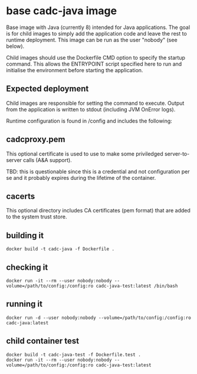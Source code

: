 # base cadc-java image

Base image with Java (currently 8) intended for Java applications. The goal is for child 
images to simply add the application code and leave the rest to runtime deployment. This 
image can be run as the user "nobody" (see below).

Child images should use the  Dockerfile CMD option to specify the startup command. This allows
the ENTRYPOINT script specified here to run and initialise the environment before starting the
application.

## Expected deployment
Child images are responsible for setting the command to execute. 
Output from the application is written to stdout (including JVM OnError logs).

Runtime configuration is found in /config and includes the following:

## cadcproxy.pem 
This optional certificate is used to use to make some priviledged server-to-server calls (A&A support).

TBD: this is questionable since this is a credential and not configuration per se and it probably expires 
during the lifetime of the container.

## cacerts
This optional directory includes CA certificates (pem format) that are added to the system trust store.

## building it
```
docker build -t cadc-java -f Dockerfile .
```

## checking it
```
docker run -it --rm --user nobody:nobody --volume=/path/to/config:/config:ro cadc-java-test:latest /bin/bash
```

## running it
```
docker run -d --user nobody:nobody --volume=/path/to/config:/config:ro cadc-java:latest
```

## child container test
```
docker build -t cadc-java-test -f Dockerfile.test .
docker run -it --rm --user nobody:nobody --volume=/path/to/config:/config:ro cadc-java-test:latest
```
